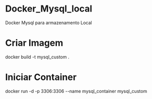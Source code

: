 # Docker_Mysql_local
Docker Mysql para armazenamento Local

# Criar Imagem
docker build -t mysql_custom .

# Iniciar Container
docker run -d -p 3306:3306 --name mysql_container mysql_custom

